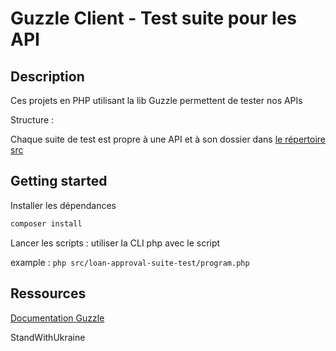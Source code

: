 # Guzzle Client - Test suite pour les API

## Description
Ces projets en PHP utilisant la lib Guzzle permettent de tester nos APIs

Structure :

Chaque suite de test est propre à une API et à son dossier dans [le répertoire src](src/)

## Getting started

Installer les dépendances

```sh
composer install
```

Lancer les scripts : utiliser la CLI php avec le script

example :
```php src/loan-approval-suite-test/program.php```

## Ressources

[Documentation Guzzle](https://docs.guzzlephp.org/en/stable/)

StandWithUkraine
